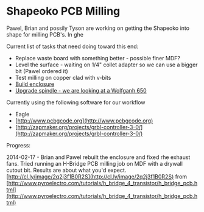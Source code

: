 # Shapeoko PCB Milling

Pawel, Brian and possily Tyson are working on getting the Shapeoko into shape for milling PCB's. In ghe

Current list of tasks that need doing toward this end:

* Replace waste board with something better - possible finer MDF?
* Level the surface - waiting on 1/4" collet adapter so we can use a bigger bit (Pawel ordered it)
* Test milling on copper clad with v-bits
* [Build enclosure](http://www.cnccookbook.com/img/MillStuff/IHMillStand/ExtrusionEnclosure.jpg)
* [Upgrade spindle - we are looking at a Wolfganh 650](http://www.ebay.com/itm/1-8-TB-650-CNC-Router-Spindle-Sherline-Taig-K2-Zenbot-Wolfgang-Engineering-/171216814635?pt=LH_DefaultDomain_0&hash=item27dd51422b) 


Currently using the following software for our workflow

* Eagle
* [http://www.pcbgcode.org](http://www.pcbgcode.org)
* [http://zapmaker.org/projects/grbl-controller-3-0/](http://zapmaker.org/projects/grbl-controller-3-0/)

Progress:

2014-02-17 - Brian and Pawel rebuilt the enclosure and fixed rhe exhaust fans. Tried running an H-Bridge PCB milling job on MDF with a drywall cutout bit. Results are about what you'd expect. [http://cl.ly/image/2q2j3f1B0R2S](http://cl.ly/image/2q2j3f1B0R2S) from [http://www.pyroelectro.com/tutorials/h_bridge_4_transistor/h_bridge_pcb.html](http://www.pyroelectro.com/tutorials/h_bridge_4_transistor/h_bridge_pcb.html)